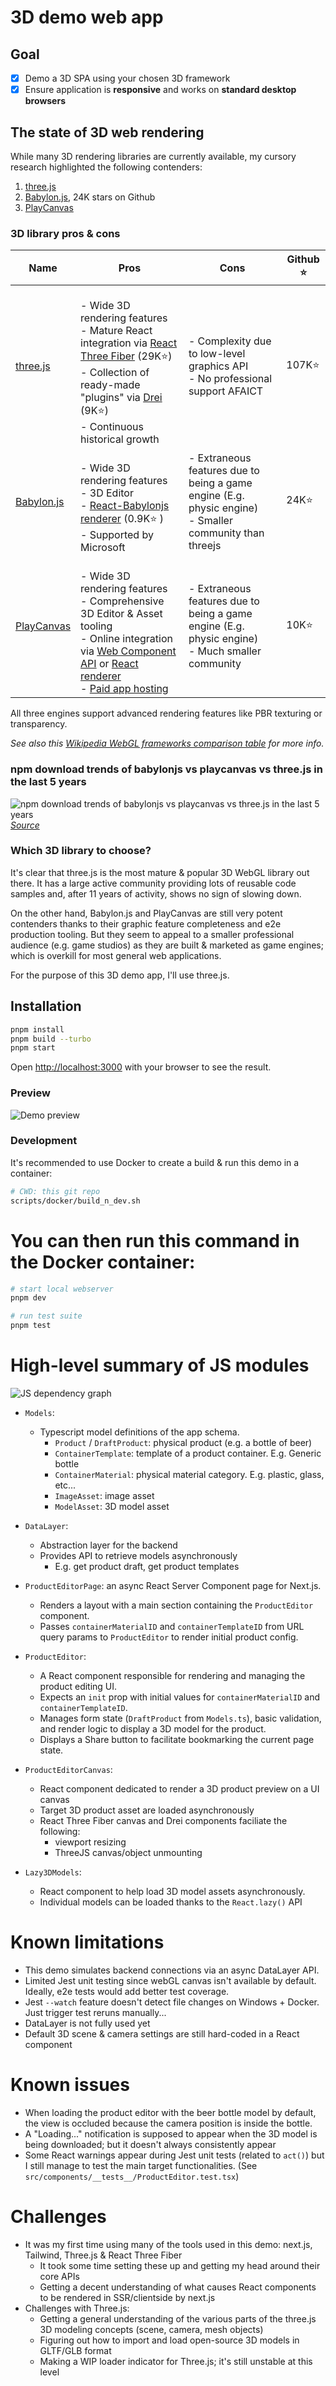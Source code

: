 # 3D demo web app

## Goal

- [x] Demo a 3D SPA using your chosen 3D framework
- [x] Ensure application is **responsive** and works on **standard desktop browsers**

## The state of 3D web rendering

While many 3D rendering libraries are currently available, my cursory research highlighted the following contenders:

1. [three.js](https://threejs.org/)
1. [Babylon.js](https://www.babylonjs.com/), 24K stars on Github
1. [PlayCanvas](https://playcanvas.com/)

### 3D library pros & cons

| Name                                     | Pros                                                                                                                                                                                                                                                                                                                                     | Cons                                                                                                       | Github ⭐ |
| ---------------------------------------- | ---------------------------------------------------------------------------------------------------------------------------------------------------------------------------------------------------------------------------------------------------------------------------------------------------------------------------------------- | ---------------------------------------------------------------------------------------------------------- | --------- |
| [three.js](https://threejs.org/)         | <br>- Wide 3D rendering features <br>- Mature React integration via [React Three Fiber](https://r3f.docs.pmnd.rs/getting-started/introduction) (29K⭐) <br>- Collection of ready-made "plugins" via [Drei](https://drei.docs.pmnd.rs/getting-started/introduction) (9K⭐) <br>- Continuous historical growth                             | - Complexity due to low-level graphics API <br>- No professional support AFAICT                            | 107K⭐    |
| [Babylon.js](https://www.babylonjs.com/) | <br>- Wide 3D rendering features <br>- 3D Editor <br>- [React-Babylonjs renderer](https://github.com/brianzinn/react-babylonjs) (0.9K⭐ ) <br>- Supported by Microsoft                                                                                                                                                                   | - Extraneous features due to being a game engine (E.g. physic engine) <br>- Smaller community than threejs | 24K⭐     |
| [PlayCanvas](https://playcanvas.com/)    | <br>- Wide 3D rendering features <br>- Comprehensive 3D Editor & Asset tooling <br>- Online integration via [Web Component API](https://developer.playcanvas.com/user-manual/web-components/) or [React renderer](https://playcanvas-react.vercel.app/docs/guide/getting-started) <br>- [Paid app hosting](https://playcanvas.com/plans) | - Extraneous features due to being a game engine (E.g. physic engine) <br>- Much smaller community         | 10K⭐     |

All three engines support advanced rendering features like PBR texturing or transparency.

_See also this [Wikipedia WebGL frameworks comparison table](https://en.wikipedia.org/wiki/List_of_WebGL_frameworks) for more info._

### npm download trends of babylonjs vs playcanvas vs three.js in the last 5 years

![npm download trends of babylonjs vs playcanvas vs three.js in the last 5 years](docs/3d-library-npm-trends.png)
[_Source_](https://npmtrends.com/babylonjs-vs-playcanvas-vs-three)

### Which 3D library to choose?

It's clear that three.js is the most mature & popular 3D WebGL library out there. It has a large active community providing lots of reusable code samples and, after 11 years of activity, shows no sign of slowing down.

On the other hand, Babylon.js and PlayCanvas are still very potent contenders thanks to their graphic feature completeness and e2e production tooling. But they seem to appeal to a smaller professional audience (e.g. game studios) as they are built & marketed as game engines; which is overkill for most general web applications.

For the purpose of this 3D demo app, I'll use three.js.

## Installation

```bash
pnpm install
pnpm build --turbo
pnpm start
```

Open [http://localhost:3000](http://localhost:3000) with your browser to see the result.

### Preview

![Demo preview](docs/demo-preview.png)

### Development

It's recommended to use Docker to create a build & run this demo in a container:

```bash
# CWD: this git repo
scripts/docker/build_n_dev.sh
```

# You can then run this command in the Docker container:

```bash
# start local webserver
pnpm dev

# run test suite
pnpm test
```

# High-level summary of JS modules

![JS dependency graph](docs/js-deps-graph.png)

- `Models`:

  - Typescript model definitions of the app schema.
    - `Product` / `DraftProduct`: physical product (e.g. a bottle of beer)
    - `ContainerTemplate`: template of a product container. E.g. Generic bottle
    - `ContainerMaterial`: physical material category. E.g. plastic, glass, etc...
    - `ImageAsset`: image asset
    - `ModelAsset`: 3D model asset

- `DataLayer`:

  - Abstraction layer for the backend
  - Provides API to retrieve models asynchronously
    - E.g. get product draft, get product templates

- `ProductEditorPage`: an async React Server Component page for Next.js.

  - Renders a layout with a main section containing the `ProductEditor` component.
  - Passes `containerMaterialID` and `containerTemplateID` from URL query params to `ProductEditor` to render initial product config.

- `ProductEditor`:

  - A React component responsible for rendering and managing the product editing UI.
  - Expects an `init` prop with initial values for `containerMaterialID` and `containerTemplateID`.
  - Manages form state (`DraftProduct` from `Models.ts`), basic validation, and render logic to display a 3D model for the product.
  - Displays a Share button to facilitate bookmarking the current page state.

- `ProductEditorCanvas`:

  - React component dedicated to render a 3D product preview on a UI canvas
  - Target 3D product asset are loaded asynchronously
  - React Three Fiber canvas and Drei components faciliate the following:
    - viewport resizing
    - ThreeJS canvas/object unmounting

- `Lazy3DModels`:

  - React component to help load 3D model assets asynchronously.
  - Individual models can be loaded thanks to the `React.lazy()` API

# Known limitations

- This demo simulates backend connections via an async DataLayer API.
- Limited Jest unit testing since webGL canvas isn't available by default. Ideally, e2e tests would add better test coverage.
- Jest `--watch` feature doesn't detect file changes on Windows + Docker. Just trigger test reruns manually...
- DataLayer is not fully used yet
- Default 3D scene & camera settings are still hard-coded in a React component

# Known issues

- When loading the product editor with the beer bottle model by default, the view is occluded because the camera position is inside the bottle.
- A "Loading..." notification is supposed to appear when the 3D model is being downloaded; but it doesn't always consistently appear
- Some React warnings appear during Jest unit tests (related to `act()`) but I still manage to test the main target functionalities. (See `src/components/__tests__/ProductEditor.test.tsx`)

# Challenges

- It was my first time using many of the tools used in this demo: next.js, Tailwind, Three.js & React Three Fiber
  - It took some time setting these up and getting my head around their core APIs
  - Getting a decent understanding of what causes React components to be rendered in SSR/clientside by next.js
- Challenges with Three.js:
  - Getting a general understanding of the various parts of the three.js 3D modeling concepts (scene, camera, mesh objects)
  - Figuring out how to import and load open-source 3D models in GLTF/GLB format
  - Making a WIP loader indicator for Three.js; it's still unstable at this level
